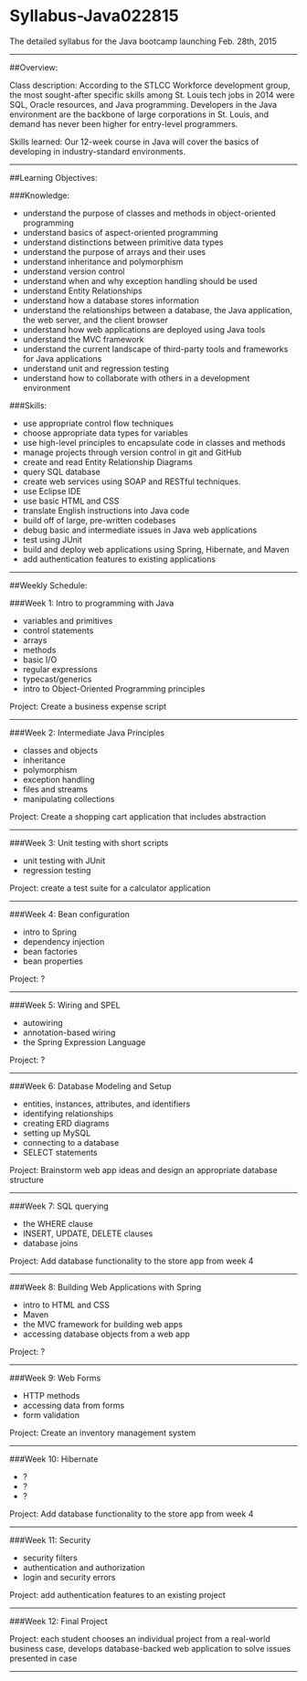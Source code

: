 # Syllabus-Java022815
The detailed syllabus for the Java bootcamp launching Feb. 28th, 2015
		
-----------------------------------------------------------------------------------------------------

##Overview: 

Class description: According to the STLCC Workforce development group, the most sought-after specific skills among St. Louis tech jobs in 2014 were SQL, Oracle resources, and Java programming. Developers in the Java environment are the backbone of large corporations in St. Louis, and demand has never been higher for entry-level programmers.

Skills learned: Our 12-week course in Java will cover the basics of developing in industry-standard environments.


-----------------------------------------------------------------------------------------------------

##Learning Objectives: 

###Knowledge:
* understand the purpose of classes and methods in object-oriented programming
* understand basics of aspect-oriented programming
* understand distinctions between primitive data types
* understand the purpose of arrays and their uses
* understand inheritance and polymorphism
* understand version control
* understand when and why exception handling should be used
* understand Entity Relationships
* understand how a database stores information
* understand the relationships between a database, the Java application, the web server, and the client browser
* understand how web applications are deployed using Java tools
* understand the MVC framework
* understand the current landscape of third-party tools and frameworks for Java applications
* understand unit and regression testing
* understand how to collaborate with others in a development environment

###Skills:
* use appropriate control flow techniques
* choose appropriate data types for variables
* use high-level principles to encapsulate code in classes and methods
* manage projects through version control in git and GitHub
* create and read Entity Relationship Diagrams
* query SQL database
* create web services using SOAP and RESTful techniques.
* use Eclipse IDE
* use basic HTML and CSS
* translate English instructions into Java code
* build off of large, pre-written codebases
* debug basic and intermediate issues in Java web applications
* test using JUnit
* build and deploy web applications using Spring, Hibernate, and Maven
* add authentication features to existing applications



-----------------------------------------------------------------------------------------------------

##Weekly Schedule: 

###Week 1:  Intro to programming with Java
+ variables and primitives
+ control statements
+ arrays
+ methods
+ basic I/O
+ regular expressions
+ typecast/generics
+ intro to Object-Oriented Programming principles

Project: Create a business expense script

----------------------------------------------------


###Week 2: Intermediate Java Principles
+ classes and objects
+ inheritance
+ polymorphism
+ exception handling
+ files and streams
+ manipulating collections

Project: Create a shopping cart application that includes abstraction

----------------------------------------------------


###Week 3: Unit testing with short scripts
+ unit testing with JUnit
+ regression testing

Project: create a test suite for a calculator application

----------------------------------------------------


###Week 4: Bean configuration
+ intro to Spring
+ dependency injection
+ bean factories
+ bean properties

Project: ?

----------------------------------------------------


###Week 5:  Wiring and SPEL
+ autowiring
+ annotation-based wiring
+ the Spring Expression Language

Project: ?

---------------------------------------------------- 


###Week 6: Database Modeling and Setup
+ entities, instances, attributes, and identifiers
+ identifying relationships
+ creating ERD diagrams
+ setting up MySQL
+ connecting to a database
+ SELECT statements

Project: Brainstorm web app ideas and design an appropriate database structure

----------------------------------------------------


###Week 7: SQL querying
+ the WHERE clause
+ INSERT, UPDATE, DELETE clauses
+ database joins

Project: Add database functionality to the store app from week 4

----------------------------------------------------


###Week 8: Building Web Applications with Spring
+ intro to HTML and CSS
+ Maven
+ the MVC framework for building web apps
+ accessing database objects from a web app

Project: ?

----------------------------------------------------


###Week 9: Web Forms
+ HTTP methods
+ accessing data from forms
+ form validation

Project: Create an inventory management system

----------------------------------------------------


###Week 10: Hibernate
+ ?
+ ?
+ ?

Project: Add database functionality to the store app from week 4

--------------------------------------------------


###Week 11: Security
+ security filters
+ authentication and authorization
+ login and security errors

Project: add authentication features to an existing project

-----------------------------------------------------------------------------------------------------


###Week 12: Final Project

Project: each student chooses an individual project from a real-world business case, develops database-backed web application to solve issues presented in case

--------------------------------------------------------------------------------
